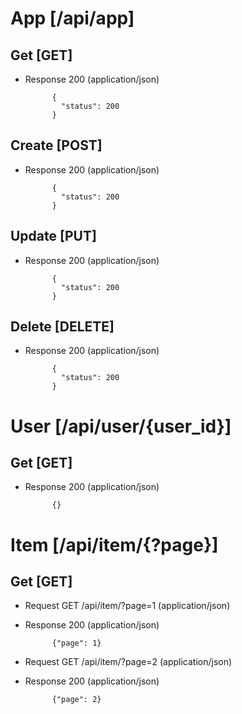 # App [/api/app]

## Get [GET]

+ Response 200 (application/json)

            {
              "status": 200
            }

## Create [POST]

+ Response 200 (application/json)

            {
              "status": 200
            }

## Update [PUT]

+ Response 200 (application/json)

            {
              "status": 200
            }

## Delete [DELETE]

+ Response 200 (application/json)

            {
              "status": 200
            }

# User [/api/user/{user_id}]

## Get [GET]

+ Response 200 (application/json)

            {}

# Item [/api/item/{?page}]

## Get [GET]

+ Request GET /api/item/?page=1 (application/json)

+ Response 200 (application/json)

            {"page": 1}

+ Request GET /api/item/?page=2 (application/json)

+ Response 200 (application/json)

            {"page": 2}

